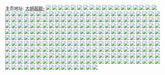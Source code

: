 主页地址: [大妍超甜-](https://weibo.com/u/3911790989) 
![](https://wx4.sinaimg.cn/mw2000/e929318dly1gem00ktntpj22c02c0b2a.jpg) 
![](https://wx4.sinaimg.cn/mw2000/e929318dly1gem00e0ne4j22c02c0u0y.jpg) 
![](https://wx4.sinaimg.cn/mw2000/e929318dly1gem00uq3qqj22c02c0e83.jpg) 
![](https://wx4.sinaimg.cn/mw2000/e929318dly1gem00zre9yj22c02c01kz.jpg) 
![](https://wx4.sinaimg.cn/mw2000/e929318dly1gem012v75lj22c02c0kjm.jpg) 
![](https://wx4.sinaimg.cn/mw2000/e929318dly1gem01bu66yj22c02c07wj.jpg) 
![](https://wx4.sinaimg.cn/mw2000/e929318dly1gem015yh8hj22c02c01ky.jpg) 
![](https://wx4.sinaimg.cn/mw2000/e929318dly1gem016lvylj217y1afx3t.jpg) 
![](https://wx4.sinaimg.cn/mw2000/e929318dly1gehyqprli0j22c02c0e84.jpg) 
![](https://wx4.sinaimg.cn/mw2000/e929318dly1gehyqv5ddpj222c22cu0z.jpg) 
![](https://wx4.sinaimg.cn/mw2000/e929318dly1gehyqkd3kij22c02c07wk.jpg) 
![](https://wx4.sinaimg.cn/mw2000/e929318dly1gehyqzonz6j227w2zm4qr.jpg) 
![](https://wx4.sinaimg.cn/mw2000/e929318dly1gehyr5srzdj22c0340kjn.jpg) 
![](https://wx4.sinaimg.cn/mw2000/e929318dly1gehyr9098yj21sc2dse82.jpg) 
![](https://wx4.sinaimg.cn/mw2000/e929318dly1gehyrh8qypj23402c07wm.jpg) 
![](https://wx4.sinaimg.cn/mw2000/e929318dly1gehyrmy4ikj227c2xs7wk.jpg) 
![](https://wx4.sinaimg.cn/mw2000/e929318dly1gehyrodwm4j21o01o04qp.jpg) 
![](https://wx4.sinaimg.cn/mw2000/e929318dly1gehyryz3qjj225f25fb2e.jpg) 
![](https://wx4.sinaimg.cn/mw2000/e929318dly1gegrpysnixj21ho1v34qq.jpg) 
![](https://wx4.sinaimg.cn/mw2000/e929318dly1gegrpuudhej21o01o0b29.jpg) 
![](https://wx4.sinaimg.cn/mw2000/e929318dly1gegrq10mhpj21o01o0kjl.jpg) 
![](https://wx4.sinaimg.cn/mw2000/e929318dly1gegrq2iivjj21o01o07wh.jpg) 
![](https://wx4.sinaimg.cn/mw2000/e929318dly1gegrprv329j21ho1gyhdt.jpg) 
![](https://wx4.sinaimg.cn/mw2000/e929318dly1gegrpw4307j21o01o07wh.jpg) 
![](https://wx4.sinaimg.cn/mw2000/e929318dly1gef839v8ofj21o01o0kjl.jpg) 
![](https://wx4.sinaimg.cn/mw2000/e929318dly1gef83bq0shj21v31hohdt.jpg) 
![](https://wx4.sinaimg.cn/mw2000/e929318dly1gef83ksqt3j21ho1hoqv5.jpg) 
![](https://wx4.sinaimg.cn/mw2000/e929318dly1gef83dymftj21ho1v3u0x.jpg) 
![](https://wx4.sinaimg.cn/mw2000/e929318dly1gef83n20wvj21ho1honpd.jpg) 
![](https://wx4.sinaimg.cn/mw2000/e929318dly1gef838beuwj21ho1v3npd.jpg) 
![](https://wx4.sinaimg.cn/mw2000/e929318dly1gef83fy3q2j21ho1v3hdt.jpg) 
![](https://wx4.sinaimg.cn/mw2000/e929318dly1gef84iqvldj21ho1hob2a.jpg) 
![](https://wx4.sinaimg.cn/mw2000/e929318dly1gef83hz10ij21ho1v3hdt.jpg) 
![](https://wx4.sinaimg.cn/mw2000/e929318dly1gef83pd3xij21o01o04qq.jpg) 
![](https://wx4.sinaimg.cn/mw2000/e929318dly1gef83rjr1uj21o01o0u0x.jpg) 
![](https://wx4.sinaimg.cn/mw2000/e929318dly1geauunz9kaj21o01o0b29.jpg) 
![](https://wx4.sinaimg.cn/mw2000/e929318dly1geauuoklloj21f91f9171.jpg) 
![](https://wx4.sinaimg.cn/mw2000/e929318dly1ge9qwtvn7zj21o01o07s3.jpg) 
![](https://wx4.sinaimg.cn/mw2000/e929318dly1ge9qzjp7hrj21o01o07vo.jpg) 
![](https://wx4.sinaimg.cn/mw2000/e929318dly1ge9qwz9eubj21o01o04qp.jpg) 
![](https://wx4.sinaimg.cn/mw2000/e929318dly1ge9qwxz9o9j21o01o0b29.jpg) 
![](https://wx4.sinaimg.cn/mw2000/e929318dly1ge8g0y3c1fj21ho1hoe81.jpg) 
![](https://wx4.sinaimg.cn/mw2000/e929318dly1ge8g0wm09ij22c02c04qr.jpg) 
![](https://wx4.sinaimg.cn/mw2000/e929318dly1ge8g10ti3rj21ho1v3qv5.jpg) 
![](https://wx4.sinaimg.cn/mw2000/e929318dly1ge8g132g49j21ho1hokjl.jpg) 
![](https://wx4.sinaimg.cn/mw2000/e929318dly1ge8g0rry2kj21ho1v3npd.jpg) 
![](https://wx4.sinaimg.cn/mw2000/e929318dly1ge8g145loyj21ho1v3b29.jpg) 
![](https://wx4.sinaimg.cn/mw2000/e929318dly1ge8f3jhbrmj22c02c01kz.jpg) 
![](https://wx4.sinaimg.cn/mw2000/e929318dly1ge8fbyq2koj21ho1hokjl.jpg) 
![](https://wx4.sinaimg.cn/mw2000/e929318dly1ge8f400qe5j21o01o0kjl.jpg) 
![](https://wx4.sinaimg.cn/mw2000/e929318dly1ge8fc0mqp6j21ho1v3npd.jpg) 
![](https://wx4.sinaimg.cn/mw2000/e929318dly1ge8f44s0cuj21o01o0qv5.jpg) 
![](https://wx4.sinaimg.cn/mw2000/e929318dly1ge8f5ryc39j22c02c0x6q.jpg) 
![](https://wx4.sinaimg.cn/mw2000/e929318dly1ge8f42e0p5j21lp1lpkjl.jpg) 
![](https://wx4.sinaimg.cn/mw2000/e929318dly1ge8fu2224sj20mh10v4if.jpg) 
![](https://wx4.sinaimg.cn/mw2000/e929318dly1ge8fu1a2ztj22c02c0qv7.jpg) 
![](https://wx4.sinaimg.cn/mw2000/e929318dly1ge2xkhv0urj21o01o04qp.jpg) 
![](https://wx4.sinaimg.cn/mw2000/e929318dly1ge2xkgzgrcj21o01o04qp.jpg) 
![](https://wx4.sinaimg.cn/mw2000/e929318dly1ge2xmeacsaj21o01o01kx.jpg) 
![](https://wx4.sinaimg.cn/mw2000/e929318dly1ge2xmfx4kjj21o01o07wh.jpg) 
![](https://wx4.sinaimg.cn/mw2000/e929318dly1ge2xmlnqakj21o01o0b29.jpg) 
![](https://wx4.sinaimg.cn/mw2000/e929318dly1ge2xmqpufqj22c02c01kz.jpg) 
![](https://wx4.sinaimg.cn/mw2000/e929318dly1ge2xmupv07j22c02c0x6q.jpg) 
![](https://wx4.sinaimg.cn/mw2000/e929318dly1ge2xmd8rdaj22c02c0npf.jpg) 
![](https://wx4.sinaimg.cn/mw2000/e929318dly1ge2xmylp31j22c02c0b2a.jpg) 
![](https://wx4.sinaimg.cn/mw2000/e929318dly1ge1clnihquj21o01o0npd.jpg) 
![](https://wx4.sinaimg.cn/mw2000/e929318dly1ge1clkufb9j21o01o0b29.jpg) 
![](https://wx4.sinaimg.cn/mw2000/e929318dly1ge1clogebyj21o01o0e81.jpg) 
![](https://wx4.sinaimg.cn/mw2000/e929318dly1ge1clq51kuj21o01o0kft.jpg) 
![](https://wx4.sinaimg.cn/mw2000/e929318dly1ge1clwldxij21o01o0b29.jpg) 
![](https://wx4.sinaimg.cn/mw2000/e929318dly1ge1clsl4r2j22c02c0b2a.jpg) 
![](https://wx4.sinaimg.cn/mw2000/e929318dly1ge1clt6vq4j21g41g4kgz.jpg) 
![](https://wx4.sinaimg.cn/mw2000/e929318dly1ge1clvl8s7j21o01o01kx.jpg) 
![](https://wx4.sinaimg.cn/mw2000/e929318dly1ge1clz6xj4j22c02c04qq.jpg) 
![](https://wx4.sinaimg.cn/mw2000/e929318dly1ge1cm1mmcgj22c02c0b2a.jpg) 
![](https://wx4.sinaimg.cn/mw2000/e929318dly1gduv3xb3uej21di1diqsh.jpg) 
![](https://wx4.sinaimg.cn/mw2000/e929318dly1gduv3yrrnkj21o01o0hdt.jpg) 
![](https://wx4.sinaimg.cn/mw2000/e929318dly1gduv42kmndj22c02c0hdu.jpg) 
![](https://wx4.sinaimg.cn/mw2000/e929318dly1gduv45z8ydj22c02c0hdu.jpg) 
![](https://wx4.sinaimg.cn/mw2000/e929318dly1gduv47o0juj22c02c0hdt.jpg) 
![](https://wx4.sinaimg.cn/mw2000/e929318dly1gduv3vtozkj22c02c0u0x.jpg) 
![](https://wx4.sinaimg.cn/mw2000/e929318dly1gduv4be83cj22c03401kz.jpg) 
![](https://wx4.sinaimg.cn/mw2000/e929318dly1gduv5yt2fbj22c02c01kz.jpg) 
![](https://wx4.sinaimg.cn/mw2000/e929318dly1gduv5u3m3bj23402c0e84.jpg) 
![](https://wx4.sinaimg.cn/mw2000/e929318dly1gdsi8m3tqsj21o01o01ky.jpg) 
![](https://wx4.sinaimg.cn/mw2000/e929318dly1gdsi8ouwzcj21o01o0u0x.jpg) 
![](https://wx4.sinaimg.cn/mw2000/e929318dly1gdsi8r6bn3j21o01o01ky.jpg) 
![](https://wx4.sinaimg.cn/mw2000/e929318dly1gdsi8tprxvj21o01o0x6p.jpg) 
![](https://wx4.sinaimg.cn/mw2000/e929318dly1gdsi8w69yoj21o01o01ky.jpg) 
![](https://wx4.sinaimg.cn/mw2000/e929318dly1gdsi8ypcv0j21o01o0u0x.jpg) 
![](https://wx4.sinaimg.cn/mw2000/e929318dly1gdsi91symhj21o01o0u0x.jpg) 
![](https://wx4.sinaimg.cn/mw2000/e929318dly1gdsi92tfk5j21o01o04qp.jpg) 
![](https://wx4.sinaimg.cn/mw2000/e929318dly1gdsib8gt6qj20n00metfg.jpg) 
![](https://wx4.sinaimg.cn/mw2000/e929318dly1gdrbuic1ibj21o01o0hdt.jpg) 
![](https://wx4.sinaimg.cn/mw2000/e929318dly1gdrbumzwmzj21o01o0kjl.jpg) 
![](https://wx4.sinaimg.cn/mw2000/e929318dly1gdrbupp2i5j225s25s1ky.jpg) 
![](https://wx4.sinaimg.cn/mw2000/e929318dly1gdrbuh29j9j22c02c07wk.jpg) 
![](https://wx4.sinaimg.cn/mw2000/e929318dly1gdrbusgjjqj21o01o0u0x.jpg) 
![](https://wx4.sinaimg.cn/mw2000/e929318dly1gdrbuxkhmkj22c02c0hdv.jpg) 
![](https://wx4.sinaimg.cn/mw2000/e929318dly1gdrbv0g5p3j21o01o0x6p.jpg) 
![](https://wx4.sinaimg.cn/mw2000/e929318dly1gdrbv1el38j21o01o0e81.jpg) 
![](https://wx4.sinaimg.cn/mw2000/e929318dly1gdrbv3zxhsj21o01o0e81.jpg) 
![](https://wx4.sinaimg.cn/mw2000/e929318dly1gdrbukka0uj21o01o04qp.jpg) 
![](https://wx4.sinaimg.cn/mw2000/e929318dly1gdq5xoxphlj225e25e4qq.jpg) 
![](https://wx4.sinaimg.cn/mw2000/e929318dly1gdq5xssd6jj22c02c0kjm.jpg) 
![](https://wx4.sinaimg.cn/mw2000/e929318dly1gdq5xlrwqvj22c02c01kz.jpg) 
![](https://wx4.sinaimg.cn/mw2000/e929318dly1gdq5xwbp0rj22c02c07wi.jpg) 
![](https://wx4.sinaimg.cn/mw2000/e929318dly1gdq5xzu8b2j22c02c01ky.jpg) 
![](https://wx4.sinaimg.cn/mw2000/e929318dly1gdq5y8rf14j22c02c0u0x.jpg) 
![](https://wx4.sinaimg.cn/mw2000/e929318dly1gdmtrqx685j21o01o0x6p.jpg) 
![](https://wx4.sinaimg.cn/mw2000/e929318dly1gdmtru9oa6j21o01o04qq.jpg) 
![](https://wx4.sinaimg.cn/mw2000/e929318dly1gdmtrya22wj21o01o0x6q.jpg) 
![](https://wx4.sinaimg.cn/mw2000/e929318dly1gdmts1mysoj21o01o0hdu.jpg) 
![](https://wx4.sinaimg.cn/mw2000/e929318dly1gdmts6lzepj21o01o07wj.jpg) 
![](https://wx4.sinaimg.cn/mw2000/e929318dly1gdmtrp0lf5j21o01o0kjm.jpg) 
![](https://wx4.sinaimg.cn/mw2000/e929318dly1gdmtsbz9jxj21o01o0u0z.jpg) 
![](https://wx4.sinaimg.cn/mw2000/e929318dly1gdmtsn25s7j21o01o0hdw.jpg) 
![](https://wx4.sinaimg.cn/mw2000/e929318dly1gdmtsfxeqrj22o02o01kz.jpg) 
![](https://wx4.sinaimg.cn/mw2000/e929318dly1gdllp1dljwj21o01o0b29.jpg) 
![](https://wx4.sinaimg.cn/mw2000/e929318dly1gdkdd1ao99j21o01o0nlb.jpg) 
![](https://wx4.sinaimg.cn/mw2000/e929318dly1gdkdd05swvj21o01o0e81.jpg) 
![](https://wx4.sinaimg.cn/mw2000/e929318dly1gdkdd370q6j21o01o07wh.jpg) 
![](https://wx4.sinaimg.cn/mw2000/e929318dly1gdkdd4adeaj21o01o07wh.jpg) 
![](https://wx4.sinaimg.cn/mw2000/e929318dly1gdkdd50aj3j21o01o0e7k.jpg) 
![](https://wx4.sinaimg.cn/mw2000/e929318dly1gdkddblimvj206o06oaa7.jpg) 
![](https://wx4.sinaimg.cn/mw2000/e929318dly1gdhxx3s100j21o01o07wi.jpg) 
![](https://wx4.sinaimg.cn/mw2000/e929318dly1gdhxx0uivxj21o01o01ky.jpg) 
![](https://wx4.sinaimg.cn/mw2000/e929318dly1gdfohzs5cfj21o01o0e81.jpg) 
![](https://wx4.sinaimg.cn/mw2000/e929318dly1gdfoi1n4cnj21o01o0qv5.jpg) 
![](https://wx4.sinaimg.cn/mw2000/e929318dly1gdfoi4fug4j21o01o04qq.jpg) 
![](https://wx4.sinaimg.cn/mw2000/e929318dly1gdfohxw3ewj21o01o0b29.jpg) 
![](https://wx4.sinaimg.cn/mw2000/e929318dly1gdehzee3ktj20u00u0ae9.jpg) 
![](https://wx4.sinaimg.cn/mw2000/e929318dly1gdcebr11xqj20u00u0afp.jpg) 
![](https://wx4.sinaimg.cn/mw2000/e929318dly1gdc2vkf2f9j21o01o0qv5.jpg) 
![](https://wx4.sinaimg.cn/mw2000/e929318dly1gdc2vm4j3yj21o01o0hdt.jpg) 
![](https://wx4.sinaimg.cn/mw2000/e929318dly1gdc2vp5393j21o01o0u0x.jpg) 
![](https://wx4.sinaimg.cn/mw2000/e929318dly1gd7lgbw6gfj21o01o0qv5.jpg) 
![](https://wx4.sinaimg.cn/mw2000/e929318dly1gd7lggc0v3j22c02c0qv6.jpg) 
![](https://wx4.sinaimg.cn/mw2000/e929318dly1gd7lgiy4nmj21o01o0hdt.jpg) 
![](https://wx4.sinaimg.cn/mw2000/e929318dly1gd7lga02fuj21o01o0kjl.jpg) 
![](https://wx4.sinaimg.cn/mw2000/e929318dly1gd5h8384cjj21mz1mzb2a.jpg) 
![](https://wx4.sinaimg.cn/mw2000/e929318dly1gd5h878bsxj21i01i0e82.jpg) 
![](https://wx4.sinaimg.cn/mw2000/e929318dly1gd5h8c14ovj21sc1scu0z.jpg) 
![](https://wx4.sinaimg.cn/mw2000/e929318dly1gd5h8kzj82j22c02c0b2e.jpg) 
![](https://wx4.sinaimg.cn/mw2000/e929318dly1gd5h9hc0ojj22c0340qvb.jpg) 
![](https://wx4.sinaimg.cn/mw2000/e929318dly1gd5h7zyok0j22c02c0e82.jpg) 
![](https://wx4.sinaimg.cn/mw2000/e929318dly1gd5h8n47elj21o01o0hdt.jpg) 
![](https://wx4.sinaimg.cn/mw2000/e929318dly1gd5h8omem5j21o01o0npd.jpg) 
![](https://wx4.sinaimg.cn/mw2000/e929318dly1gd5h8rd3tij21o01o0u0x.jpg) 
![](https://wx4.sinaimg.cn/mw2000/e929318dly1gd35i1qgklj226o27o7wi.jpg) 
![](https://wx4.sinaimg.cn/mw2000/e929318dly1gd35hurdwxj21o01o0h1x.jpg) 
![](https://wx4.sinaimg.cn/mw2000/e929318dly1gd1zp6c1cjj20u00u0agy.jpg) 
![](https://wx4.sinaimg.cn/mw2000/e929318dly1gd1zp0a3vsj20u00u0jx0.jpg) 
![](https://wx4.sinaimg.cn/mw2000/e929318dly1gd1zovwwbbj20u00u0ahb.jpg) 
![](https://wx4.sinaimg.cn/mw2000/e929318dly1gd0giol9haj21o01o04qp.jpg) 
![](https://wx4.sinaimg.cn/mw2000/e929318dly1gcz0cok0f6j20u0140dmf.jpg) 
![](https://wx4.sinaimg.cn/mw2000/e929318dly1gcz0cpb32uj20u0140do0.jpg) 
![](https://wx4.sinaimg.cn/mw2000/e929318dly1gcz0cpmlbuj20u0140qbh.jpg) 
![](https://wx4.sinaimg.cn/mw2000/e929318dly1gcumz3ohhhj21o01o0b29.jpg) 
![](https://wx4.sinaimg.cn/mw2000/e929318dly1gcumz2iyzuj21o01o0e81.jpg) 
![](https://wx4.sinaimg.cn/mw2000/e929318dly1gcshz88uv3j21o01o0hdt.jpg) 
![](https://wx4.sinaimg.cn/mw2000/e929318dly1gcshz9uxgwj21o01o0hdt.jpg) 
![](https://wx4.sinaimg.cn/mw2000/e929318dly1gcshzbdi1bj21o01o0kjl.jpg) 
![](https://wx4.sinaimg.cn/mw2000/e929318dly1gcshzc75rtj21jw1jw4qp.jpg) 
![](https://wx4.sinaimg.cn/mw2000/e929318dly1gcshzd2c60j21o01o01kx.jpg) 
![](https://wx4.sinaimg.cn/mw2000/e929318dly1gcshzdv0nnj21o01o0b29.jpg) 
![](https://wx4.sinaimg.cn/mw2000/e929318dly1gcshzejag1j21o01o0b1w.jpg) 
![](https://wx4.sinaimg.cn/mw2000/e929318dly1gcshz6iysqj21o01o01kx.jpg) 
![](https://wx4.sinaimg.cn/mw2000/e929318dly1gcshzf4pnwj21o01o0hdc.jpg) 
![](https://wx4.sinaimg.cn/mw2000/e929318dly1gcp0tyfhd8j21o01o07wh.jpg) 
![](https://wx4.sinaimg.cn/mw2000/e929318dly1gcp0tuo2zcj21o01o04qp.jpg) 
![](https://wx4.sinaimg.cn/mw2000/e929318dly1gcp0twwdsfj21o01o0npd.jpg) 
![](https://wx4.sinaimg.cn/mw2000/e929318dly1gcp0ttf61nj21pa1pakjl.jpg) 
![](https://wx4.sinaimg.cn/mw2000/e929318dly1gckoaq493qj21o01o07vl.jpg) 
![](https://wx4.sinaimg.cn/mw2000/e929318dly1gckoasaxbrj21o01o01kx.jpg) 
![](https://wx4.sinaimg.cn/mw2000/e929318dly1gckoap3dbej21o02yonpe.jpg) 
![](https://wx4.sinaimg.cn/mw2000/e929318dly1gcfxrx2gfgj21o01o0b29.jpg) 
![](https://wx4.sinaimg.cn/mw2000/e929318dly1gcdqn6hfmuj234022o7wh.jpg) 
![](https://wx4.sinaimg.cn/mw2000/e929318dly1gca8o40unlj21ho1v3hdt.jpg) 
![](https://wx4.sinaimg.cn/mw2000/e929318dly1gbzclp68ynj20i60w8qbl.jpg) 
![](https://wx4.sinaimg.cn/mw2000/e929318dly1gbzclpf5ysj20n00n0dle.jpg) 
![](https://wx4.sinaimg.cn/mw2000/e929318dly1gbzclpolxvj20i60uogrl.jpg) 
![](https://wx4.sinaimg.cn/mw2000/e929318dly1gbzclqn7yzj20ia0uwq9u.jpg) 
![](https://wx4.sinaimg.cn/mw2000/e929318dly1gbzclr3ctyj20hw0s6jwi.jpg) 
![](https://wx4.sinaimg.cn/mw2000/e929318dly1gbzclokl4lj21ho1v31kx.jpg) 
![](https://wx4.sinaimg.cn/mw2000/e929318dly1gbzclrws51j21ho1v6b29.jpg) 
![](https://wx4.sinaimg.cn/mw2000/e929318dly1gbzclsci9mj20i40uf7bq.jpg) 
![](https://wx4.sinaimg.cn/mw2000/e929318dly1gbzclu9wk9j21ho1v3e81.jpg) 
![](https://wx4.sinaimg.cn/mw2000/e929318dly1gbzclvt2vnj21ho1v3hdt.jpg) 
![](https://wx4.sinaimg.cn/mw2000/e929318dly1gbzclwaeujj21ho1hoh22.jpg) 
![](https://wx4.sinaimg.cn/mw2000/e929318dly1gbxjtv6ecaj21o01o07wh.jpg) 
![](https://wx4.sinaimg.cn/mw2000/e929318dly1gbxjtwklcoj21o01o01kx.jpg) 
![](https://wx4.sinaimg.cn/mw2000/e929318dly1gbxjtxoruqj21o01o0b29.jpg) 
![](https://wx4.sinaimg.cn/mw2000/e929318dly1gbxjtyy9isj21ho1v37wh.jpg) 
![](https://wx4.sinaimg.cn/mw2000/e929318dly1gbxjtzcqg0j20mm0mm7a3.jpg) 
![](https://wx4.sinaimg.cn/mw2000/e929318dly1gbxju0lb8cj21o01o07wh.jpg) 
![](https://wx4.sinaimg.cn/mw2000/e929318dly1gbq6cio2dpj21v31hox21.jpg) 
![](https://wx4.sinaimg.cn/mw2000/e929318dly1gbq6cjw4o1j21v31ho7wh.jpg) 
![](https://wx4.sinaimg.cn/mw2000/e929318dly1gbq6ci44fkj20mq0sowmo.jpg) 
![](https://wx4.sinaimg.cn/mw2000/e929318dly1gbq6clc2x1j21ho1v3e81.jpg) 
![](https://wx4.sinaimg.cn/mw2000/e929318dly1gbq6cn558sj21v31ho1kx.jpg) 
![](https://wx4.sinaimg.cn/mw2000/e929318dly1gbq6co4f3xj21v31hohdt.jpg) 
![](https://wx4.sinaimg.cn/mw2000/e929318dly1gbnzdly76pj21ho1v34qp.jpg) 
![](https://wx4.sinaimg.cn/mw2000/e929318dly1gbnzdo1idqj21v31hohdt.jpg) 
![](https://wx4.sinaimg.cn/mw2000/e929318dly1gbj6ixha99j21o01o0b29.jpg) 
![](https://wx4.sinaimg.cn/mw2000/e929318dly1gbj6x2yo6rj20zk0qp7g9.jpg) 
![](https://wx4.sinaimg.cn/mw2000/e929318dly1gbhakjz6jwj21o01o0e0o.jpg) 
![](https://wx4.sinaimg.cn/mw2000/e929318dly1gbg5hl7iyfj21ho1v3kjl.jpg) 
![](https://wx4.sinaimg.cn/mw2000/e929318dly1gbg5hjz4jmj21ho1ho7wh.jpg) 
![](https://wx4.sinaimg.cn/mw2000/e929318dly1gbg5hnoxulj21ho1v3hdt.jpg) 
![](https://wx4.sinaimg.cn/mw2000/e929318dly1gbg5hpxywjj21ho1v3kjl.jpg) 
![](https://wx4.sinaimg.cn/mw2000/e929318dly1gbag2122d2j21o01o01kx.jpg) 
![](https://wx4.sinaimg.cn/mw2000/e929318dly1gbag2433ykj21o01o07wh.jpg) 
![](https://wx4.sinaimg.cn/mw2000/e929318dly1gbag25ayuwj21o01o01kx.jpg) 
![](https://wx4.sinaimg.cn/mw2000/e929318dly1gbag26lvipj21o01o07wh.jpg) 
![](https://wx4.sinaimg.cn/mw2000/e929318dly1gbag27olrgj21o01o07wh.jpg) 
![](https://wx4.sinaimg.cn/mw2000/e929318dly1gbag2cr1e9j21o01o0kjl.jpg) 
![](https://wx4.sinaimg.cn/mw2000/e929318dly1gbag2esjhnj2140140b29.jpg) 
![](https://wx4.sinaimg.cn/mw2000/e929318dly1gbag2g5wmkj23402c0b29.jpg) 
![](https://wx4.sinaimg.cn/mw2000/e929318dly1gbag1wngdbj22c0340qv5.jpg) 
![](https://wx4.sinaimg.cn/mw2000/e929318dly1gb5sl4456aj21o01o0npd.jpg) 
![](https://wx4.sinaimg.cn/mw2000/e929318dly1gb5fwjhfqaj21o01o04qp.jpg) 
![](https://wx4.sinaimg.cn/mw2000/e929318dly1gb5fwi3hhlj21o01o0e81.jpg) 
![](https://wx4.sinaimg.cn/mw2000/e929318dly1gb5fwk9sikj21o01o0kjb.jpg) 
![](https://wx4.sinaimg.cn/mw2000/e929318dly1gb5fwmpuzcj21o01o0b29.jpg) 
![](https://wx4.sinaimg.cn/mw2000/e929318dly1gb13jrht93j21o01o0b29.jpg) 
![](https://wx4.sinaimg.cn/mw2000/e929318dly1gb13jpqrsdj21o01o04qp.jpg) 
![](https://wx4.sinaimg.cn/mw2000/e929318dly1gb13jwe54ij22c02c0npe.jpg) 
![](https://wx4.sinaimg.cn/mw2000/e929318dly1gb13k19jvrj22c02c0b2b.jpg) 
![](https://wx4.sinaimg.cn/mw2000/e929318dly1gb13k6q8amj23402c0e84.jpg) 
![](https://wx4.sinaimg.cn/mw2000/e929318dly1gb13karbs9j22c02c01kz.jpg) 
![](https://wx4.sinaimg.cn/mw2000/e929318dly1gb13ke5rvkj22c02c0x6q.jpg) 
![](https://wx4.sinaimg.cn/mw2000/e929318dly1gb13kgq5b1j216o1kukjl.jpg) 
![](https://wx4.sinaimg.cn/mw2000/e929318dly1gb13kov5izj20tz0mi7iu.jpg) 
![](https://wx4.sinaimg.cn/mw2000/e929318dly1gayqvdik8xj20u013zqhv.jpg) 
![](https://wx4.sinaimg.cn/mw2000/e929318dly1gayqvf0zacj20u013znfk.jpg) 
![](https://wx4.sinaimg.cn/mw2000/e929318dly1gayqvfud7jj20u00u0thb.jpg) 
![](https://wx4.sinaimg.cn/mw2000/e929318dly1gayqvgvf15j20u00u0tm6.jpg) 
![](https://wx4.sinaimg.cn/mw2000/e929318dly1gayqvhnqtmj20u00u0474.jpg) 
![](https://wx4.sinaimg.cn/mw2000/e929318dly1gayqvif8o7j20u00u07bz.jpg) 
![](https://wx4.sinaimg.cn/mw2000/e929318dly1gayqvjjxcuj20u013zwu6.jpg) 
![](https://wx4.sinaimg.cn/mw2000/e929318dly1gayqvkk2kdj20u00u010h.jpg) 
![](https://wx4.sinaimg.cn/mw2000/e929318dly1gayqvc07prj20u00u047e.jpg) 
![](https://wx4.sinaimg.cn/mw2000/e929318dly1gaql0qj8naj21o01o07wh.jpg) 
![](https://wx4.sinaimg.cn/mw2000/e929318dly1gaql0s64l0j21o01o0b29.jpg) 
![](https://wx4.sinaimg.cn/mw2000/e929318dly1gaql0ttoxcj21o01o0hdt.jpg) 
![](https://wx4.sinaimg.cn/mw2000/e929318dly1gaql0ujgl3j2150150ap6.jpg) 
![](https://wx4.sinaimg.cn/mw2000/e929318dly1gaql0pntwhj21o01o07wh.jpg) 
![](https://wx4.sinaimg.cn/mw2000/e929318dly1gaql129sq3j21o01o0hdu.jpg) 
![](https://wx4.sinaimg.cn/mw2000/e929318dly1gan9ips79wj21o01o0b29.jpg) 
![](https://wx4.sinaimg.cn/mw2000/e929318dly1gan9ir53vkj21o01o0b29.jpg) 
![](https://wx4.sinaimg.cn/mw2000/e929318dly1gan9ilz4djj21o01o0hdt.jpg) 
![](https://wx4.sinaimg.cn/mw2000/e929318dly1gakal3568gj20u0140gw0.jpg) 
![](https://wx4.sinaimg.cn/mw2000/e929318dly1gaj5zu46ycj20u00u00zx.jpg) 
![](https://wx4.sinaimg.cn/mw2000/e929318dly1gaj5zttqudj20u00u0n1o.jpg) 
![](https://wx4.sinaimg.cn/mw2000/e929318dly1gaf3cw4cqij20u00u0wl7.jpg) 
![](https://wx4.sinaimg.cn/mw2000/e929318dly1gaf3cyo7sdj20u00u013j.jpg) 
![](https://wx4.sinaimg.cn/mw2000/e929318dly1gaf3cutfvdj20u00u0tdu.jpg) 
